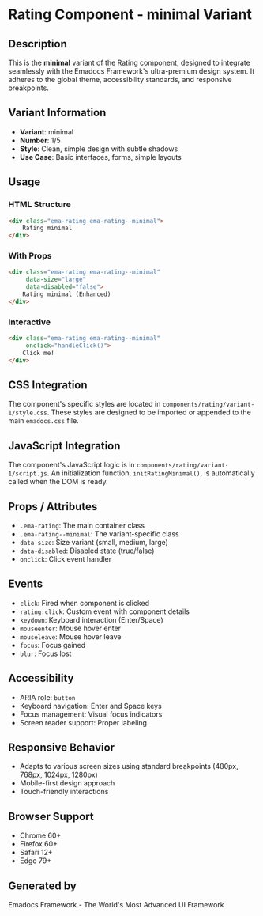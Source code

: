 # Rating Component - minimal Variant

## Description
This is the **minimal** variant of the Rating component, designed to integrate seamlessly with the Emadocs Framework's ultra-premium design system. It adheres to the global theme, accessibility standards, and responsive breakpoints.

## Variant Information
- **Variant**: minimal
- **Number**: 1/5
- **Style**: Clean, simple design with subtle shadows
- **Use Case**: Basic interfaces, forms, simple layouts

## Usage

### HTML Structure
```html
<div class="ema-rating ema-rating--minimal">
    Rating minimal
</div>
```

### With Props
```html
<div class="ema-rating ema-rating--minimal" 
     data-size="large" 
     data-disabled="false">
    Rating minimal (Enhanced)
</div>
```

### Interactive
```html
<div class="ema-rating ema-rating--minimal" 
     onclick="handleClick()">
    Click me!
</div>
```

## CSS Integration
The component's specific styles are located in `components/rating/variant-1/style.css`. These styles are designed to be imported or appended to the main `emadocs.css` file.

## JavaScript Integration
The component's JavaScript logic is in `components/rating/variant-1/script.js`. An initialization function, `initRatingMinimal()`, is automatically called when the DOM is ready.

## Props / Attributes
- `.ema-rating`: The main container class
- `.ema-rating--minimal`: The variant-specific class
- `data-size`: Size variant (small, medium, large)
- `data-disabled`: Disabled state (true/false)
- `onclick`: Click event handler

## Events
- `click`: Fired when component is clicked
- `rating:click`: Custom event with component details
- `keydown`: Keyboard interaction (Enter/Space)
- `mouseenter`: Mouse hover enter
- `mouseleave`: Mouse hover leave
- `focus`: Focus gained
- `blur`: Focus lost

## Accessibility
- ARIA role: `button`
- Keyboard navigation: Enter and Space keys
- Focus management: Visual focus indicators
- Screen reader support: Proper labeling

## Responsive Behavior
- Adapts to various screen sizes using standard breakpoints (480px, 768px, 1024px, 1280px)
- Mobile-first design approach
- Touch-friendly interactions

## Browser Support
- Chrome 60+
- Firefox 60+
- Safari 12+
- Edge 79+

## Generated by
Emadocs Framework - The World's Most Advanced UI Framework
